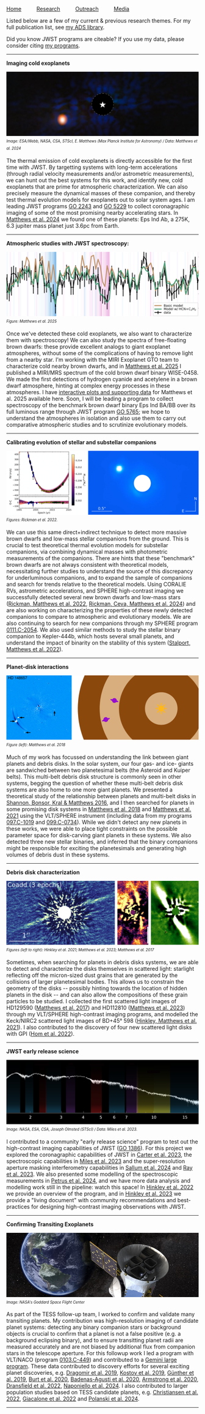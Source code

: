 [Home](index) &emsp; &emsp; [Research](research) &emsp; &emsp; [Outreach](outreach) &emsp; &emsp; [Media](media)
&emsp;

Listed below are a few of my current & previous research themes. For my full publication list, see [my ADS library](https://ui.adsabs.harvard.edu/public-libraries/3q9CQGufQNOelb8sO5DOpg).

Did you know JWST programs are citeable? If you use my data, please consider citing [my programs](https://ui.adsabs.harvard.edu/public-libraries/xFQUETUSR_-PVw69WskaFQ).

---
**Imaging cold exoplanets** 

[<img src="images/research/epsindab_nasa.png" alt="JWST images with an obscured star in the center, and a bright point source in the lower left" />](https://esawebb.org/news/weic2421/)
<sup><sub>*Image: ESA/Webb, NASA, CSA, STScI, E. Matthews (Max Planck Institute for Astronomy) / Data: Matthews et al. 2024*</sub></sup>

The thermal emission of cold exoplanets is directly accessible for the first time with JWST. By targetting systems with long-term accelerations (through radial velocity measurements and/or astrometric measurements), we can hunt out the best systems for this work, and identify new, cold exoplanets that are prime for atmospheric characterization. We can also precisely measure the dynamical masses of these companion, and thereby test thermal evolution models for exoplanets out to solar system ages. I am leading JWST programs [GO 2243](https://www.stsci.edu/cgi-bin/get-proposal-info?id=2243&observatory=JWST&pi=1) and [GO 5229](https://www.stsci.edu/cgi-bin/get-proposal-info?id=5229&observatory=JWST&pi=1) to collect coronagraphic imaging of some of the most promising nearby accelerating stars. In [Matthews et al. 2024](https://www.nature.com/articles/s41586-024-07837-8) we found one of these planets: Eps Ind Ab, a 275K, 6.3 jupiter mass planet just 3.6pc from Earth.

---
**Atmospheric studies with JWST spectroscopy:**

[<img src="images/research/hcn_c2h2_noborder.png" alt="A small region of the spectrum of WISE-0458, alongside two models for the atmosphere with different molecules included"/>](https://ui.adsabs.harvard.edu/abs/2025arXiv250213610M/abstract)
<sup><sub>*Figure: Matthews et al. 2025*</sub></sup>

Once we've detected these cold exoplanets, we also want to characterize them with spectroscopy! We can also study the spectra of free-floating brown dwarfs: these provide excellent analogs to giant exoplanet atmospheres, without some of the complications of having to remove light from a nearby star. I'm working with the MIRI Exoplanet GTO team to characterize cold nearby brown dwarfs, and in [Matthews et al. 2025](https://ui.adsabs.harvard.edu/abs/2025arXiv250213610M/abstract) I published a MIRI/MRS spectrum of the cold brown dwarf binary WISE-0458. We made the first detections of hydrogen cyanide and acetylene in a brown dwarf atmosphere, hinting at complex energy processes in these atmospheres. I have [interactive plots and supporting data](research_w0458) for Matthews et al. 2025 available here. Soon, I will be leading a program to collect spectroscopy of the benchmark brown dwarf binary Eps Ind BA/BB over its full luminous range through JWST program [GO 5765](https://www.stsci.edu/cgi-bin/get-proposal-info?id=5765&observatory=JWST&pi=1); we hope to understand the atmospheres in isolation and also use them to carry out comparative atmospheric studies and to scrutinize evolutionary models.


---
**Calibrating evolution of stellar and substellar companions** 

[<img src="images/research/rickman22.png" alt="Two panels, showing on the left a radial velocity curve and on the right a high-contrast image with a visible stellar companion" />](https://ui.adsabs.harvard.edu/abs/2017ApJ...843L..12M/abstract)
<sup><sub>*Figures: Rickman et al. 2022.*</sub></sup>

We can use this same direct+indirect technique to detect more massive brown dwarfs and low-mass stellar companions from the ground. This is crucial to test theoretical thermal evolution models for substellar companions, via combining dynamical masses with photometric measurements of the companions. There are hints that these "benchmark" brown dwarfs are not always consistent with theoretical models, necessitating further studies to understand the source of this discrepancy for underluminous companions, and to expand the sample of companions and search for trends relative to the theoretical models. Using CORALIE RVs, astrometric accelerations, and SPHERE high-contrast imaging we successfully detected several new brown dwarfs and low-mass stars ([Rickman, Matthews et al. 2022](https://ui.adsabs.harvard.edu/abs/2022A%26A...668A.140R/abstract), [Rickman, Ceva, Matthews et al. 2024](https://ui.adsabs.harvard.edu/abs/2024A%26A...684A..88R/abstract)) and are also working on characterizing the properties of these newly detected companions to compare to atmospheric and evolutionary models. We are also continuing to search for new companions through my SPHERE program [0111.C-2054](http://archive.eso.org/wdb/wdb/eso/approved_runs/query?tel=UT3&prog_id=111.24YA.001&period=111&remarks=%20).  We also used similar methods to study the stellar binary companion to Kepler-444b, which hosts several small planets, and understand the impact of binarity on the stability of this system ([Stalport, Matthews et al. 2022](https://ui.adsabs.harvard.edu/abs/2022A%26A...667A.128S/abstract)).

---
**Planet-disk interactions** 

[<img src="images/research/planetdisk.png" alt="High contrast image with several candidate companions masked, and a cartoon of two planets in a multi-belt debris disk" />](https://ui.adsabs.harvard.edu/abs/2018MNRAS.480.2757M/abstract)
<sup><sub>*Figure (left): Matthews et al. 2018*</sub></sup>

Much of my work has focussed on understanding the link between giant planets and debris disks. In the solar system, our four gas- and ice- giants are sandwiched between two planetesimal belts (the Asteroid and Kuiper belts). This multi-belt debris disk structure is commonly seen in other systems, begging the question of whether these multi-belt debris disk systems are also home to one more giant planets. We presented a theoretical study of the relationship between planets and multi-belt disks in [Shannon, Bonsor, Kral & Matthews 2016](https://ui.adsabs.harvard.edu/abs/2016MNRAS.462L.116S/abstract), and I then searched for planets in some promising disk systems in [Matthews et al. 2018](https://ui.adsabs.harvard.edu/abs/2018MNRAS.480.2757M/abstract) and [Matthews et al. 2021](https://ui.adsabs.harvard.edu/abs/2021AJ....161...78M/abstract) using the VLT/SPHERE instrument (including data from my programs [097.C-1019](http://archive.eso.org/wdb/wdb/eso/approved_runs/query?tel=UT3&prog_id=097.C-1019(A)&period=97&remarks=%20) and [099.C-0734](http://archive.eso.org/wdb/wdb/eso/approved_runs/query?tel=UT3&prog_id=099.C-0734(A)&period=99&remarks=%20)). While we didn't detect any new planets in these works, we were able to place tight constraints on the possible parameter space for disk-carving giant planets in these systems. We also detected three new stellar binaries, and inferred that the binary companions might be responsible for exciting the planetesimals and generating high volumes of debris dust in these systems.

---
**Debris disk characterization** 

[<img src="images/research/threedisks.png" alt="Three panels showing high-contrast images of debris disks" />](https://ui.adsabs.harvard.edu/abs/2017ApJ...843L..12M/abstract)
<sup><sub>*Figures (left to right): Hinkley et al. 2021; Matthews et al. 2023; Matthews et al. 2017*</sub></sup>

Sometimes, when searching for planets in debris disks systems, we are able to detect and characterize the disks themselves in scattered light: starlight reflecting off the micron-sized dust grains that are generated by the collisions of larger planetesimal bodies. This allows us to constrain the geometry of the disks -- possibly hinting towards the location of hidden planets in the disk -- and can also allow the compositions of these grain particles to be studied. I collected the first scattered light images of HD129590 ([Matthews et al. 2017](https://ui.adsabs.harvard.edu/abs/2017ApJ...843L..12M/abstract)) and HD112810 ([Matthews et al. 2023](https://ui.adsabs.harvard.edu/abs/2023A%26A...679A..58M/abstract)) through my VLT/SPHERE high-contrast imaging programs, and modelled the Keck/NIRC2 scattered light images of BD+45° 598 ([Hinkley, Matthews et al. 2021](https://ui.adsabs.harvard.edu/abs/2021ApJ...912..115H/abstract)). I also contributed to the discovery of four new scattered light disks with GPI ([Hom et al. 2022](https://ui.adsabs.harvard.edu/abs/2020AJ....159...31H/abstract)).

<!---
---

**The ISPY program:** I am a member of the NACO-ISPY (Imaging Survey for Planets around Young stars) program, a large program to "spy" planets in nearby protoplanetary & debris disks using NACO L' high-contrast imaging. A highlight of this work was a large study of 178 debris disks, to make predictions about the giant planets that are believed to be shaping these disks ([Pearce et al. 2022](https://ui.adsabs.harvard.edu/abs/2022A%26A...659A.135P/abstract)). Several of these targets are scheduled for JWST observations to search for those giant planets, including the remarkably eccentric HD53143 debris disk [Pearce & Matthews et al. program GO 3973](https://www.stsci.edu/cgi-bin/get-proposal-info?id=3973&observatory=JWST&pi=1). We also looked at the demographics of forming protoplanets, and the impact of extinction on the detectability of these objects [Cugno et al. 2023](https://ui.adsabs.harvard.edu/abs/2023A%26A...669A.145C/abstract).
-->

---
**JWST early release science** 

[<img src="images/research/vhs1256_crop.png" alt="Spectrum of VHS1256b" />](https://webbtelescope.org/contents/media/images/2023/105/01GVK7FNJ570WFZF0C0K4DW45Y)
<sup><sub>*Image: NASA, ESA, CSA, Joseph Olmsted (STScI) / Data: Miles et al. 2023.*</sub></sup>

I contributed to a community "early release science" program to test out the high-contrast imaging capabilities of JWST ([GO 1386](https://www.stsci.edu/jwst/science-execution/approved-programs/dd-ers/program-1386)). For this project we explored the coronagraphic capabilities of JWST in [Carter et al. 2023](https://ui.adsabs.harvard.edu/abs/2023ApJ...951L..20C/abstract), the spectroscopic capabilities in [Miles et al. 2023](https://ui.adsabs.harvard.edu/abs/2023ApJ...946L...6M/abstract) and the super-resolution aperture masking interferometry capabilities in [Sallum et al. 2024](https://ui.adsabs.harvard.edu/abs/2024ApJ...963L...2S/abstract) and [Ray et al. 2023](https://ui.adsabs.harvard.edu/abs/2023arXiv231011508R/abstract). We also presented some modelling of the spectroscopic measurements in [Petrus et al. 2024](https://ui.adsabs.harvard.edu/abs/2024ApJ...966L..11P/abstract), and we have more data analysis and modelling work still in the pipeline: watch this space! In [Hinkley et al. 2022](https://ui.adsabs.harvard.edu/abs/2022PASP..134i5003H/abstract) we provide an overview of the program, and in [Hinkley et al. 2023](https://ui.adsabs.harvard.edu/abs/2023arXiv230107199H/abstract) we provide a "living document" with community recommendations and best-practices for designing high-contrast imaging observations with JWST.

---
**Confirming Transiting Exoplanets** 

[<img src="images/research/tess_earth.png" alt="Mock-up image of the TESS satellite flying away from Earth" />](https://news.mit.edu/2019/tess-discovers-first-earth-sized-planet-0416)
<sup><sub>*Image: NASA's Goddard Space Flight Center*</sub></sup>

As part of the TESS follow-up team, I worked to confirm and validate many transiting planets. My contribution was high-resolution imaging of candidate planet systems: detecting any binary companion stars or background objects is crucial to confirm that a planet is not a false positive (e.g. a background eclipsing binary), and to ensure transitting planet radii are measured accurately and are not biased by additional flux from companion stars in the telescope aperture. For this followup work I led a program with VLT/NACO (program [0103.C-449](http://archive.eso.org/wdb/wdb/eso/approved_runs/query?tel=UT1&prog_id=0103.C-0449(A)&period=103&remarks=%20)) and contributed to a [Gemini large program](https://www.gemini.edu/observing/phase-i/llp/approved-llps/validating-tess-exoplanet-candidates). These data contributed to discovery efforts for several exciting planet discoveries, e.g. [Dragomir et al. 2019](https://ui.adsabs.harvard.edu/abs/2019ApJ...875L...7D/abstract), [Kostov et al. 2019](https://ui.adsabs.harvard.edu/abs/2019AJ....158...32K/abstract), [Günther et al. 2019](https://ui.adsabs.harvard.edu/abs/2019NatAs...3.1099G/abstract), [Burt et al. 2020](https://ui.adsabs.harvard.edu/abs/2020AJ....160..153B/abstract), [Badenas-Agusti et al. 2020](https://ui.adsabs.harvard.edu/abs/2020AJ....160..113B/abstract), [Armstrong et al. 2020](https://ui.adsabs.harvard.edu/abs/2020Natur.583...39A/abstract), [Dransfield et al. 2022](https://ui.adsabs.harvard.edu/abs/2022MNRAS.515.1328D/abstract), [Naponiello et al. 2024](https://ui.adsabs.harvard.edu/abs/2023Natur.622..255N/abstract). I also contributed to larger population studies based on TESS candidate planets, e.g. [Christiansen et al. 2022](https://ui.adsabs.harvard.edu/abs/2022AJ....163..244C/abstract), [Giacalone et al. 2022](https://ui.adsabs.harvard.edu/abs/2022AJ....163...99G/abstract) and [Polanski et al. 2024](https://ui.adsabs.harvard.edu/abs/2024ApJS..272...32P/abstract).

---


<!---
PI obs not noted: Keck/NIRC2 2.5 nights. 47/2020B N161; 2019B N113. 
-->

<!---
JWST co-I obs not noted
3337: Bardalez Gagliuffi https://www.stsci.edu/cgi-bin/get-proposal-info?id=3337&observatory=JWST&pi=1
4050: Carter I https://www.stsci.edu/cgi-bin/get-proposal-info?id=4050&observatory=JWST&pi=1
5835: Carter II https://www.stsci.edu/cgi-bin/get-proposal-info?id=5835&observatory=JWST&pi=1
6005: Biller https://www.stsci.edu/cgi-bin/get-proposal-info?id=6005&observatory=JWST&pi=1
6122: Bowens Rubin https://www.stsci.edu/cgi-bin/get-proposal-info?id=6122&observatory=JWST&pi=1
-->